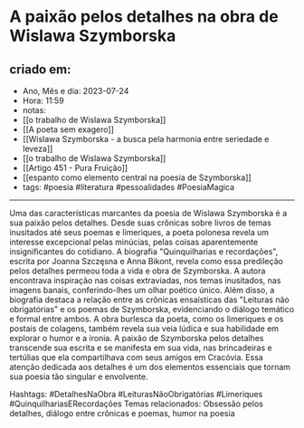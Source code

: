 # A paixão pelos detalhes na obra de Wislawa Szymborska

## criado em: 
-  Ano, Mês e dia: 2023-07-24
- Hora: 11:59
- notas: 
- [[o trabalho de Wislawa Szymborska]]
- [[A poeta sem exagero]]
- [[Wislawa Szymborska - a busca pela harmonia entre seriedade e leveza]]
- [[o trabalho de Wislawa Szymborska]]
- [[Artigo 451 - Pura Fruição]]
- [[espanto como elemento central na poesia de Szymborska]]
- tags: #poesia #literatura #pessoalidades #PoesiaMagica 

---
Uma das características marcantes da poesia de Wislawa Szymborska é a sua paixão pelos detalhes. Desde suas crônicas sobre livros de temas inusitados até seus poemas e limeriques, a poeta polonesa revela um interesse excepcional pelas minúcias, pelas coisas aparentemente insignificantes do cotidiano. A biografia "Quinquilharias e recordações", escrita por Joanna Szczęsna e Anna Bikont, revela como essa predileção pelos detalhes permeou toda a vida e obra de Szymborska. A autora encontrava inspiração nas coisas extraviadas, nos temas inusitados, nas imagens banais, conferindo-lhes um olhar poético único. Além disso, a biografia destaca a relação entre as crônicas ensaísticas das "Leituras não obrigatórias" e os poemas de Szymborska, evidenciando o diálogo temático e formal entre ambos. A obra burlesca da poeta, como os limeriques e os postais de colagens, também revela sua veia lúdica e sua habilidade em explorar o humor e a ironia. A paixão de Szymborska pelos detalhes transcende sua escrita e se manifesta em sua vida, nas brincadeiras e tertúlias que ela compartilhava com seus amigos em Cracóvia. Essa atenção dedicada aos detalhes é um dos elementos essenciais que tornam sua poesia tão singular e envolvente.

Hashtags: #DetalhesNaObra #LeiturasNãoObrigatórias #Limeriques #QuinquilhariasERecordações
Temas relacionados: Obsessão pelos detalhes, diálogo entre crônicas e poemas, humor na poesia